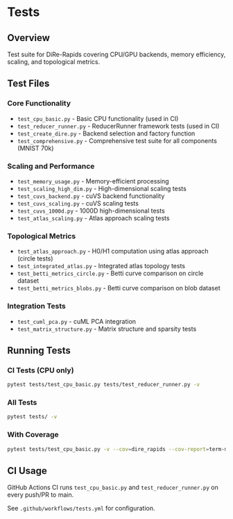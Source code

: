 # Tests

## Overview

Test suite for DiRe-Rapids covering CPU/GPU backends, memory efficiency, scaling, and topological metrics.

## Test Files

### Core Functionality
- `test_cpu_basic.py` - Basic CPU functionality (used in CI)
- `test_reducer_runner.py` - ReducerRunner framework tests (used in CI)
- `test_create_dire.py` - Backend selection and factory function
- `test_comprehensive.py` - Comprehensive test suite for all components (MNIST 70k)

### Scaling and Performance
- `test_memory_usage.py` - Memory-efficient processing
- `test_scaling_high_dim.py` - High-dimensional scaling tests
- `test_cuvs_backend.py` - cuVS backend functionality
- `test_cuvs_scaling.py` - cuVS scaling tests
- `test_cuvs_1000d.py` - 1000D high-dimensional tests
- `test_atlas_scaling.py` - Atlas approach scaling tests

### Topological Metrics
- `test_atlas_approach.py` - H0/H1 computation using atlas approach (circle tests)
- `test_integrated_atlas.py` - Integrated atlas topology tests
- `test_betti_metrics_circle.py` - Betti curve comparison on circle dataset
- `test_betti_metrics_blobs.py` - Betti curve comparison on blob dataset

### Integration Tests
- `test_cuml_pca.py` - cuML PCA integration
- `test_matrix_structure.py` - Matrix structure and sparsity tests

## Running Tests

### CI Tests (CPU only)
```bash
pytest tests/test_cpu_basic.py tests/test_reducer_runner.py -v
```

### All Tests
```bash
pytest tests/ -v
```

### With Coverage
```bash
pytest tests/test_cpu_basic.py -v --cov=dire_rapids --cov-report=term-missing
```

## CI Usage

GitHub Actions CI runs `test_cpu_basic.py` and `test_reducer_runner.py` on every push/PR to main.

See `.github/workflows/tests.yml` for configuration.
